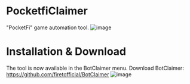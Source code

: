 # PocketfiClaimer
"PocketFi" game automation tool.
![image](https://github.com/user-attachments/assets/e6e9ae1d-117f-4cea-96bc-9a7d10bfe59e)
# Installation & Download

The tool is now available in the BotClaimer menu.
Download BotClaimer: https://github.com/firetofficial/BotClaimer
![image](https://github.com/user-attachments/assets/ed9cc67b-64b9-4695-be6c-c33431225fe7)

